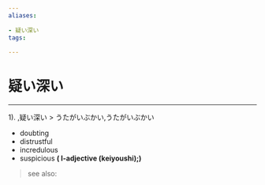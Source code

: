 ```yaml
---
aliases:
    
- 疑い深い
tags:
    
---
```


# 疑い深い
---
1).
,疑い深い > うたがいぶかい,うたがいぶかい

- doubting
- distrustful
- incredulous
- suspicious
**( I-adjective (keiyoushi);)**
> see also: 
            